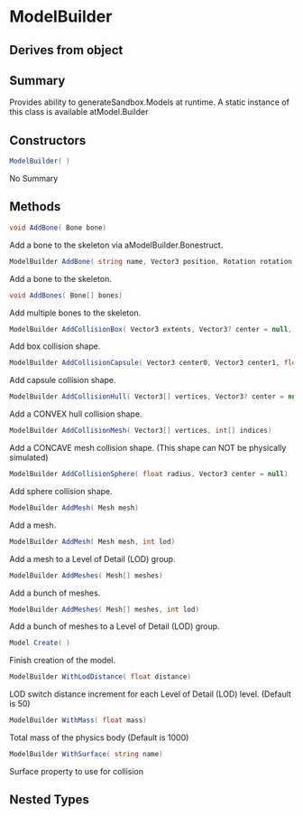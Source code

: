 # ModelBuilder

## Derives from object

## Summary

Provides ability to generateSandbox.Models at runtime.
A static instance of this class is available atModel.Builder
## Constructors

```c#
ModelBuilder( ) 
```
No Summary
## Methods

```c#
void AddBone( Bone bone) 
```
Add a bone to the skeleton via aModelBuilder.Bonestruct.
```c#
ModelBuilder AddBone( string name, Vector3 position, Rotation rotation, string parentName = null) 
```
Add a bone to the skeleton.
```c#
void AddBones( Bone[] bones) 
```
Add multiple bones to the skeleton.
```c#
ModelBuilder AddCollisionBox( Vector3 extents, Vector3? center = null, Rotation? rotation = null) 
```
Add box collision shape.
```c#
ModelBuilder AddCollisionCapsule( Vector3 center0, Vector3 center1, float radius) 
```
Add capsule collision shape.
```c#
ModelBuilder AddCollisionHull( Vector3[] vertices, Vector3? center = null, Rotation? rotation = null) 
```
Add a CONVEX hull collision shape.
```c#
ModelBuilder AddCollisionMesh( Vector3[] vertices, int[] indices) 
```
Add a CONCAVE mesh collision shape. (This shape can NOT be physically simulated)
```c#
ModelBuilder AddCollisionSphere( float radius, Vector3 center = null) 
```
Add sphere collision shape.
```c#
ModelBuilder AddMesh( Mesh mesh) 
```
Add a mesh.
```c#
ModelBuilder AddMesh( Mesh mesh, int lod) 
```
Add a mesh to a Level of Detail (LOD) group.
```c#
ModelBuilder AddMeshes( Mesh[] meshes) 
```
Add a bunch of meshes.
```c#
ModelBuilder AddMeshes( Mesh[] meshes, int lod) 
```
Add a bunch of meshes to a Level of Detail (LOD) group.
```c#
Model Create( ) 
```
Finish creation of the model.
```c#
ModelBuilder WithLodDistance( float distance) 
```
LOD switch distance increment for each Level of Detail (LOD) level. (Default is 50)
```c#
ModelBuilder WithMass( float mass) 
```
Total mass of the physics body (Default is 1000)
```c#
ModelBuilder WithSurface( string name) 
```
Surface property to use for collision
## Nested Types

